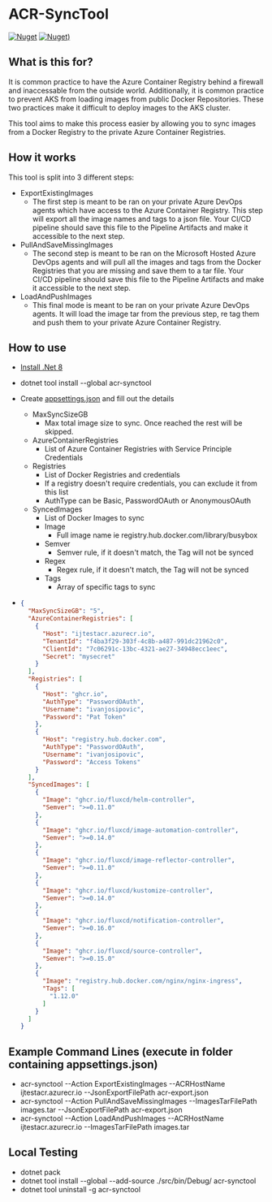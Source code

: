 # ACR-SyncTool

[![Nuget](https://img.shields.io/nuget/vpre/ACR-SyncTool.svg?style=flat-square)](https://www.nuget.org/packages/ACR-SyncTool)
[![Nuget)](https://img.shields.io/nuget/dt/ACR-SyncTool.svg?style=flat-square)](https://www.nuget.org/packages/ACR-SyncTool)

## What is this for?

It is common practice to have the Azure Container Registry behind a firewall and inaccessable from the outside world. Additionally, it is common practice to prevent AKS from loading images from public Docker Repositories. These two practices make it difficult to deploy images to the AKS cluster.

This tool aims to make this process easier by allowing you to sync images from a Docker Registry to the private Azure Container Registries.

## How it works

This tool is split into 3 different steps:

- ExportExistingImages
  - The first step is meant to be ran on your private Azure DevOps agents which have access to the Azure Container Registry. This step will export all the image names and tags to a json file. Your CI/CD pipeline should save this file to the Pipeline Artifacts and make it accessible to the next step.
- PullAndSaveMissingImages
  - The second step is meant to be ran on the Microsoft Hosted Azure DevOps agents and will pull all the images and tags from the Docker Registries that you are missing and save them to a tar file. Your CI/CD pipeline should save this file to the Pipeline Artifacts and make it accessible to the next step.
- LoadAndPushImages
  - This final mode is meant to be ran on your private Azure DevOps agents. It will load the image tar from the previous step, re tag them and push them to your private Azure Container Registry.

## How to use

- [Install .Net 8](https://dotnet.microsoft.com/download/dotnet/8.0/runtime)
- dotnet tool install --global acr-synctool
- Create [appsettings.json](appsettings.json) and fill out the details
  - MaxSyncSizeGB
    - Max total image size to sync. Once reached the rest will be skipped.
  - AzureContainerRegistries
    - List of Azure Container Registries with Service Principle Credentials
  - Registries
    - List of Docker Registries and credentials
    - If a registry doesn't require credentials, you can exclude it from this list
    - AuthType can be Basic, PasswordOAuth or AnonymousOAuth
  - SyncedImages
    - List of Docker Images to sync
    - Image
      - Full image name ie registry.hub.docker.com/library/busybox
    - Semver
      - Semver rule, if it doesn't match, the Tag will not be synced
    - Regex
      - Regex rule, if it doesn't match, the Tag will not be synced
    - Tags
      - Array of specific tags to sync

- ```json
  {
    "MaxSyncSizeGB": "5",
    "AzureContainerRegistries": [
      {
        "Host": "ijtestacr.azurecr.io",
        "TenantId": "f4ba3f29-303f-4c8b-a487-991dc21962c0",
        "ClientId": "7c06291c-13bc-4321-ae27-34948ecc1eec",
        "Secret": "mysecret"
      }
    ],
    "Registries": [
      {
        "Host": "ghcr.io",
        "AuthType": "PasswordOAuth", 
        "Username": "ivanjosipovic",
        "Password": "Pat Token"
      },
      {
        "Host": "registry.hub.docker.com",
        "AuthType": "PasswordOAuth",
        "Username": "ivanjosipovic",
        "Password": "Access Tokens"
      }
    ],
    "SyncedImages": [
      {
        "Image": "ghcr.io/fluxcd/helm-controller",
        "Semver": ">=0.11.0"
      },
      {
        "Image": "ghcr.io/fluxcd/image-automation-controller",
        "Semver": ">=0.14.0"
      },
      {
        "Image": "ghcr.io/fluxcd/image-reflector-controller",
        "Semver": ">=0.11.0"
      },
      {
        "Image": "ghcr.io/fluxcd/kustomize-controller",
        "Semver": ">=0.14.0"
      },
      {
        "Image": "ghcr.io/fluxcd/notification-controller",
        "Semver": ">=0.16.0"
      },
      {
        "Image": "ghcr.io/fluxcd/source-controller",
        "Semver": ">=0.15.0"
      },
      {
        "Image": "registry.hub.docker.com/nginx/nginx-ingress",
        "Tags": [
          "1.12.0"
        ]
      }
    ]
  }
  ```

## Example Command Lines (execute in folder containing appsettings.json)

- acr-synctool --Action ExportExistingImages --ACRHostName ijtestacr.azurecr.io --JsonExportFilePath acr-export.json
- acr-synctool --Action PullAndSaveMissingImages --ImagesTarFilePath images.tar --JsonExportFilePath acr-export.json
- acr-synctool --Action LoadAndPushImages --ACRHostName ijtestacr.azurecr.io --ImagesTarFilePath images.tar

## Local Testing

- dotnet pack
- dotnet tool install --global --add-source ./src/bin/Debug/ acr-synctool
- dotnet tool uninstall -g acr-synctool
